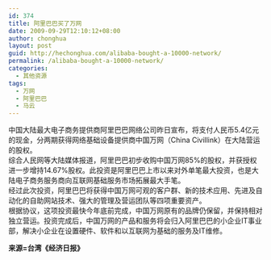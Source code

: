 ```yaml
---
id: 374
title: 阿里巴巴买了万网
date: 2009-09-29T12:10:12+08:00
author: chonghua
layout: post
guid: http://hechonghua.com/alibaba-bought-a-10000-network/
permalink: /alibaba-bought-a-10000-network/
categories:
  - 其他资源
tags:
  - 万网
  - 阿里巴巴
  - 马云
---
```

中国大陆最大电子商务提供商阿里巴巴网络公司昨日宣布，将支付人民币5.4亿元的现金，分两期获得网络基础设备提供商中国万网（China Civillink）在大陆营运的股权。  
综合人民网等大陆媒体报道，阿里巴巴初步收购中国万网85%的股权，并获授权进一步增持14.67%股权。此投资是阿里巴巴上市以来对外单笔最大投资，也是大陆电子商务服务商向互联网基础服务市场拓展最大手笔。  
经过此次投资，阿里巴巴将获得中国万网可观的客户群、新的技术应用、先进及自动化的自助网站技术、强大的管理及营运团队等四项重要资产。  
根据协议，这项投资最快今年底前完成，中国万网原有的品牌仍保留，并保持相对独立营运。投资完成后，中国万网的产品和服务将会归入阿里巴巴的小企业IT事业部，解决小企业在设置硬件、软件和以互联网为基础的服务及IT维修。 

**来源=台湾《经济日报》**